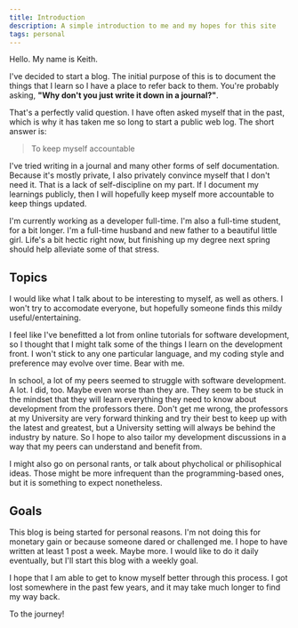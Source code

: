 ```yaml
---
title: Introduction
description: A simple introduction to me and my hopes for this site
tags: personal
---
```


Hello. My name is Keith.

I've decided to start a blog. The initial purpose of this is to document the
things that I learn so I have a place to refer back to them. You're probably
asking, **"Why don't you just write it down in a journal?"**.

That's a perfectly valid question. I have often asked myself that in the past,
which is why it has taken me so long to start a public web log. The short
answer is:

> To keep myself accountable

I've tried writing in a journal and many other forms of self documentation.
Because it's mostly private, I also privately convince myself that I don't need
it. That is a lack of self-discipline on my part. If I document my learnings
publicly, then I will hopefully keep myself more accountable to keep things
updated.

I'm currently working as a developer full-time. I'm also a full-time student,
for a bit longer. I'm a full-time husband and new father to a beautiful little
girl. Life's a bit hectic right now, but finishing up my degree next spring
should help alleviate some of that stress.

## Topics

I would like what I talk about to be interesting to myself, as well as others.
I won't try to accomodate everyone, but hopefully someone finds this mildy
useful/entertaining.

I feel like I've benefitted a lot from online tutorials for software
development, so I thought that I might talk some of the things I learn on the
development front. I won't stick to any one particular language, and my coding
style and preference may evolve over time. Bear with me.

In school, a lot of my peers seemed to struggle with software development. A
lot. I did, too. Maybe even worse than they are. They seem to be stuck in the
mindset that they will learn everything they need to know about development from
the professors there. Don't get me wrong, the professors at my University are
very forward thinking and try their best to keep up with the latest and
greatest, but a University setting will always be behind the industry by nature.
So I hope to also tailor my development discussions in a way that my peers can
understand and benefit from.

I might also go on personal rants, or talk about phycholical or philisophical
ideas. Those might be more infrequent than the programming-based ones, but it is
something to expect nonetheless.

## Goals

This blog is being started for personal reasons. I'm not doing this for monetary
gain or because someone dared or challenged me. I hope to have written at least
1 post a week. Maybe more. I would like to do it daily eventually, but I'll
start this blog with a weekly goal.

I hope that I am able to get to know myself better through this process. I got
lost somewhere in the past few years, and it may take much longer to find my way
back.

To the journey!
